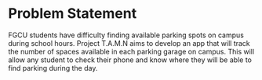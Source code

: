 # Problem Statement
FGCU students have difficulty finding available parking spots on campus during school hours. Project T.A.M.N aims to develop 
an app that will track the number of spaces available in each parking garage on campus. This will allow any student to check
their phone and know where they will be able to find parking during the day.
